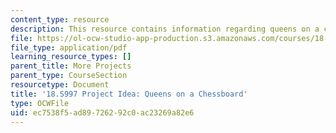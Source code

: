 ```yaml
---
content_type: resource
description: This resource contains information regarding queens on a chessboard.
file: https://ol-ocw-studio-app-production.s3.amazonaws.com/courses/18-s997-introduction-to-matlab-programming-fall-2011/ec7538f5ad89726292c0ac23269a82e6_MIT18_S997F11_Queens.pdf
file_type: application/pdf
learning_resource_types: []
parent_title: More Projects
parent_type: CourseSection
resourcetype: Document
title: '18.S997 Project Idea: Queens on a Chessboard'
type: OCWFile
uid: ec7538f5-ad89-7262-92c0-ac23269a82e6
---
```

